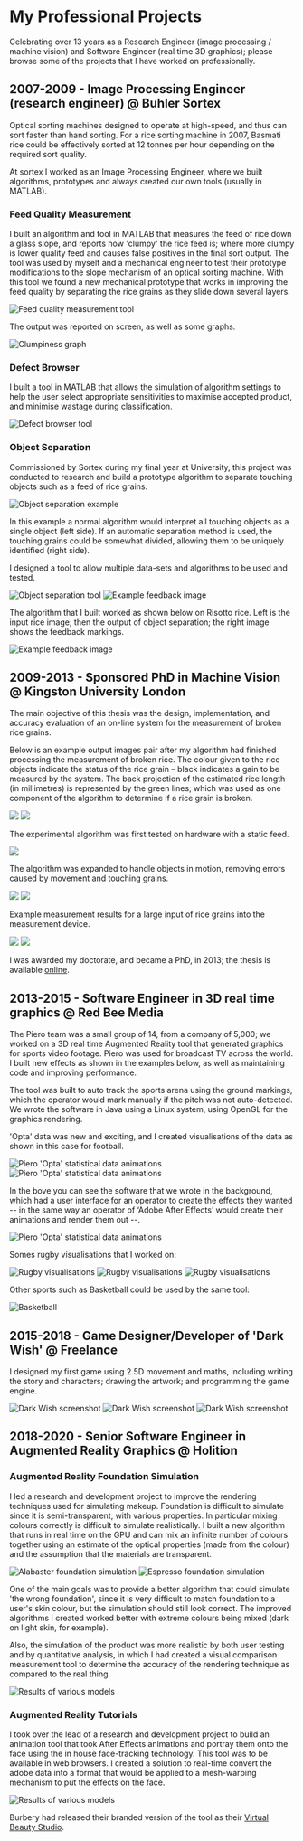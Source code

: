 # My Professional Projects

Celebrating over 13 years as a Research Engineer (image processing / machine vision) and Software Engineer (real time 3D graphics); please browse some of the projects that I have worked on professionally.

## 2007-2009 - Image Processing Engineer (research engineer) @ Buhler Sortex

Optical sorting machines designed to operate at high-speed, and thus can sort faster than hand sorting. For a rice sorting machine in 2007, Basmati rice could be effectively sorted at 12 tonnes per hour depending on the required sort quality.

At sortex I worked as an Image Processing Engineer, where we built algorithms, prototypes and always created our own tools (usually in MATLAB).

### Feed Quality Measurement

I built an algorithm and tool in MATLAB that measures the feed of rice down a glass slope, and reports how 'clumpy' the rice feed is; where more clumpy is lower quality feed and causes false positives in the final sort output. The tool was used by myself and a mechanical engineer to test their prototype modifications to the slope mechanism of an optical sorting machine. With this tool we found a new mechanical prototype that works in improving the feed quality by separating the rice grains as they slide down several layers.

![Feed quality measurement tool](image/fqm_tool.png)

The output was reported on screen, as well as some graphs.

![Clumpiness graph](image/fqm_output.png)

### Defect Browser

I built a tool in MATLAB that allows the simulation of algorithm settings to help the user select appropriate sensitivities to maximise accepted product, and minimise wastage during classification.

![Defect browser tool](image/defect_browser.png)

### Object Separation

Commissioned by Sortex during my final year at University, this project was conducted to research and build a prototype algorithm to separate touching objects such as a feed of rice grains.

![Object separation example](image/rice_separation.png)

In this example a normal algorithm would interpret all touching objects as a single object (left side). If an automatic separation method is used, the touching grains could be somewhat divided, allowing them to be uniquely identified (right side).

I designed a tool to allow multiple data-sets and algorithms to be used and tested.

![Object separation tool](image/rice_separation_tool.png)
![Example feedback image](image/rice_separation_tool2.png)

The algorithm that I built worked as shown below on Risotto rice. Left is the input rice image; then the output of object separation; the right image shows the feedback markings.

![Example feedback image](image/rice_separation_feedback.png)

## 2009-2013 - Sponsored PhD in Machine Vision @ Kingston University London

The main objective of this thesis was the design, implementation, and accuracy evaluation of an on-line system for the measurement of broken rice grains.

Below is an example output images pair after my algorithm had finished processing the measurement of broken rice. The colour given to the rice objects indicate the status of the rice grain – black indicates a gain to be measured by the system. The back projection of the estimated rice length (in millimetres) is represented by the green lines; which was used as one component of the algorithm to determine if a rice grain is broken.

![](image/thesis_basmati.png)
![](image/thesis_basmati2.png)

The experimental algorithm was first tested on hardware with a static feed.

![](image/thesis_proto_static.png)

The algorithm was expanded to handle objects in motion, removing errors caused by movement and touching grains.

![](image/thesis_proto_motion.png)
![](image/thesis_proto_motion2.png)

Example measurement results for a large input of rice grains into the measurement device.

![](image/thesis_proto_sampling_brokens.png)
![](image/thesis_proto_sampling_mean.png)

I was awarded my doctorate, and became a PhD, in 2013; the thesis is available [online](https://eprints.kingston.ac.uk/id/eprint/43011/).

## 2013-2015 - Software Engineer in 3D real time graphics @ Red Bee Media

The Piero team was a small group of 14, from a company of 5,000; we worked on a 3D real time Augmented Reality tool that generated graphics for sports video footage. Piero was used for broadcast TV across the world. I built new effects as shown in the examples below, as well as maintaining code and improving performance.

The tool was built to auto track the sports arena using the ground markings, which the operator would mark manually if the pitch was not auto-detected. We wrote the software in Java using a Linux system, using OpenGL for the graphics rendering.

'Opta' data was new and exciting, and I created visualisations of the data as shown in this case for football.

![Piero 'Opta' statistical data animations](image/piero_opta1.gif)
![Piero 'Opta' statistical data animations](image/piero_opta2.gif)

In the bove you can see the software that we wrote in the background, which had a user interface for an operator to create the effects they wanted -- in the same way an operator of ‘Adobe After Effects’ would create their animations and render them out --.

![Piero 'Opta' statistical data animations](image/piero_opta3.gif)

Somes rugby visualisations that I worked on:

![Rugby visualisations](image/piero_rugby1.gif)
![Rugby visualisations](image/piero_rugby2.gif)
![Rugby visualisations](image/piero_rugby3.gif)

Other sports such as Basketball could be used by the same tool:

![Basketball](image/piero_basketball.gif)

## 2015-2018 - Game Designer/Developer of 'Dark Wish' @ Freelance

I designed my first game using 2.5D movement and maths, including writing the story and characters; drawing the artwork; and programming the game engine.

![Dark Wish screenshot](image/dark_wish.png)
![Dark Wish screenshot](image/dark_wish2.png)
![Dark Wish screenshot](image/dark_wish3.png)

## 2018-2020 - Senior Software Engineer in Augmented Reality Graphics @ Holition

### Augmented Reality Foundation Simulation

I led a research and development project to improve the rendering techniques used for simulating makeup. Foundation is difficult to simulate since it is semi-transparent, with various properties. In particular mixing colours correctly is difficult to simulate realistically. I built a new algorithm that runs in real time on the GPU and can mix an infinite number of colours together using an estimate of the optical properties (made from the colour) and the assumption that the materials are transparent.

![Alabaster foundation simulation](image/hol_foundation1.png)
![Espresso foundation simulation](image/hol_foundation2.png)

One of the main goals was to provide a better algorithm that could simulate 'the wrong foundation', since it is very difficult to match foundation to a user's skin colour, but the simulation should still look correct. The improved algorithms I created worked better with extreme colours being mixed (dark on light skin, for example).

Also, the simulation of the product was more realistic by both user testing and by quantitative analysis, in which I had created a visual comparison measurement tool to determine the accuracy of the rendering technique as compared to the real thing.

![Results of various models](image/hol_foundation3.png)

### Augmented Reality Tutorials

I took over the lead of a research and development project to build an animation tool that took After Effects animations and portray them onto the face using the in house face-tracking technology. This tool was to be available in web browsers. I created a solution to real-time convert the adobe data into a format that would be applied to a mesh-warping mechanism to put the effects on the face.

![Results of various models](image/hol_ar_tut1.png)

Burbery had released their branded version of the tool as their [Virtual Beauty Studio](https://hypebae.com/2020/10/burberry-beauty-virtual-studio-ar-makeup-looks-essentials-glow-palette-contour-blush-highlight-price-where-to-buy).
